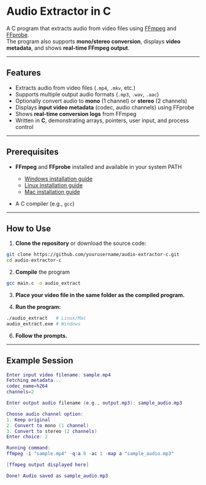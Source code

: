 # Audio Extractor in C

A C program that extracts audio from video files using [FFmpeg](https://ffmpeg.org/) and [FFprobe](https://ffmpeg.org/ffprobe.html).  
The program also supports **mono/stereo conversion**, displays **video metadata**, and shows **real-time FFmpeg output**.

---

## Features

- Extracts audio from video files (`.mp4`, `.mkv`, etc.)  
- Supports multiple output audio formats (`.mp3`, `.wav`, `.aac`)  
- Optionally convert audio to **mono** (1 channel) or **stereo** (2 channels)  
- Displays **input video metadata** (codec, audio channels) using FFprobe  
- Shows **real-time conversion logs** from FFmpeg  
- Written in **C**, demonstrating arrays, pointers, user input, and process control  

---

## Prerequisites

- **FFmpeg** and **FFprobe** installed and available in your system PATH  
  - [Windows installation guide](https://ffmpeg.org/download.html)  
  - [Linux installation guide](https://ffmpeg.org/download.html)  
  - [Mac installation guide](https://ffmpeg.org/download.html)  

- A C compiler (e.g., `gcc`)  

---

## How to Use

1. **Clone the repository** or download the source code:

```bash
git clone https://github.com/yourusername/audio-extractor-c.git
cd audio-extractor-c
```

2. **Compile** the program
   
```bash
gcc main.c -o audio_extract
```

3. **Place your video file in the same folder as the compiled program.**

4. **Run the program:**
   
```bash
./audio_extract   # Linux/Mac
audio_extract.exe # Windows
```
6. **Follow the prompts.**

---

## Example Session

```lua
Enter input video filename: sample.mp4
Fetching metadata...
codec_name=h264
channels=2

Enter output audio filename (e.g., output.mp3): sample_audio.mp3

Choose audio channel option:
1. Keep original
2. Convert to mono (1 channel)
3. Convert to stereo (2 channels)
Enter choice: 2

Running command:
ffmpeg -i "sample.mp4" -q:a 0 -ac 1 -map a "sample_audio.mp3"

[ffmpeg output displayed here]

Done! Audio saved as sample_audio.mp3
```
